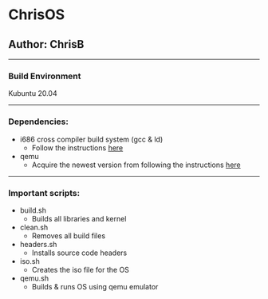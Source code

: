 # ChrisOS
## Author: ChrisB
---
### Build Environment
Kubuntu 20.04

---
### Dependencies:
- i686 cross compiler build system (gcc & ld)
  - Follow the instructions [here](https://wiki.osdev.org/GCC_Cross-Compiler)
- qemu
  - Acquire the newest version from following the instructions [here](https://www.qemu.org/download/)
  
---

### Important scripts:
- build.sh
  - Builds all libraries and kernel
- clean.sh
  - Removes all build files
- headers.sh
  - Installs source code headers
- iso.sh
  - Creates the iso file for the OS
- qemu.sh
  - Builds & runs OS using qemu emulator